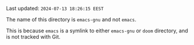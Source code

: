 Last updated: `2024-07-13 18:26:15 EEST`

The name of this directory is `emacs-gnu` and not `emacs`.
<br>

This is because `emacs` is a symlink to either `emacs-gnu` or `doom` directory,
and is not tracked with Git.
